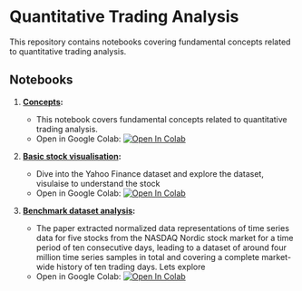 # Quantitative Trading Analysis

This repository contains notebooks covering fundamental concepts related to quantitative trading analysis.

## Notebooks

1. **[Concepts](concepts.ipynb):**
   - This notebook covers fundamental concepts related to quantitative trading analysis.
   - Open in Google Colab: [![Open In Colab](https://colab.research.google.com/assets/colab-badge.svg)](https://colab.research.google.com/github/DneshP/quantitative-analysis/blob/master/concepts.ipynb)

2. **[Basic stock visualisation](basicVisualisation.ipynb):**
   - Dive into the Yahoo Finance dataset and explore the dataset, visulaise to understand the stock
   - Open in Google Colab: [![Open In Colab](https://colab.research.google.com/assets/colab-badge.svg)](https://colab.research.google.com/github/DneshP/quantitative-analysis/blob/master/basicVisualisation.ipynb)

3. **[Benchmark dataset analysis](limitOrderBookBenchmarkAnalysis.ipynb):**
   - The paper extracted normalized data representations of time series data for five stocks from the NASDAQ Nordic stock market for a time period of ten consecutive days, leading to a dataset of around four million time series samples in total and covering a complete market-wide history of ten trading days.
   Lets explore
   - Open in Google Colab: [![Open In Colab](https://colab.research.google.com/assets/colab-badge.svg)](https://colab.research.google.com/github/DneshP/quantitative-analysis/blob/master/limitOrderBookBenchmarkAnalysis.ipynb)
